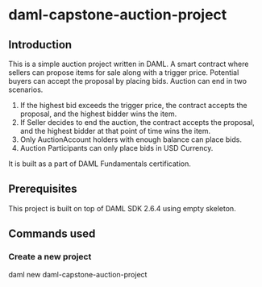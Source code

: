 # daml-capstone-auction-project

## Introduction

This is a simple auction project written in DAML. A smart contract where sellers can propose items for sale along with a trigger price. Potential buyers can accept the proposal by placing bids. Auction can end in two scenarios.

1. If the highest bid exceeds the trigger price, the contract accepts the proposal, and the highest bidder wins the item.
2. If Seller decides to end the auction, the contract accepts the proposal, and the highest bidder at that point of time wins the item.
3. Only AuctionAccount holders with enough balance can place bids.
4. Auction Participants can only place bids in USD Currency.


It is built as a part of DAML Fundamentals certification.

## Prerequisites

This project is built on top of DAML SDK 2.6.4 using empty skeleton.

## Commands used
### Create a new project
daml new daml-capstone-auction-project
